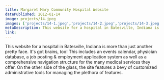 ```yaml
---
title: Margaret Mary Community Hospital Website
datePublished: 2012-01-14
image: projects/14.jpeg
images: ['projects/14-1.jpeg','projects/14-2.jpeg','projects/14-3.jpeg']
metaDescription: This website for a hospital in Batesville, Indiana is more than just another pretty face. It's got brains, too! This includes an events calendar, physician a &...
link: 
---
```

This website for a hospital in Batesville, Indiana is more than just another pretty face. It's got brains, too! This includes an events calendar, physician database, a job posting & employment application system as well as a comprehensive navigation structure for the many medical services they offer. On the other side of the glass, the site features a bevy of customized administrative tools for managing the plethora of features.

